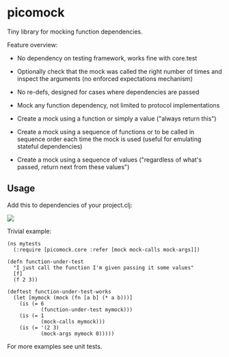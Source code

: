 # picomock

Tiny library for mocking function dependencies. 

Feature overview:

* No dependency on testing framework, works fine with core.test

* Optionally check that the mock was called the right number of times and inspect
the arguments (no enforced expectations mechanism)

* No re-defs, designed for cases where dependencies are passed

* Mock any function dependency, not limited to protocol implementations

* Create a mock using a function or simply a value ("always return this")

* Create a mock using a sequence of functions or to be called in sequence order
each time the mock is used (useful for emulating stateful dependencies)

* Create a mock using a sequence of values ("regardless of what's passed, return
next from these values")

## Usage

Add this to dependencies of your project.clj:

![](https://clojars.org/audiogum/picomock/latest-version.svg)

Trivial example:
```
(ns mytests
  (:require [picomock.core :refer [mock mock-calls mock-args]])
  
(defn function-under-test
  "I just call the function I'm given passing it some values"
  [f]
  (f 2 3))
  
(deftest function-under-test-works
  (let [mymock (mock (fn [a b] (* a b)))]
    (is (= 6
           (function-under-test mymock)))
    (is (= 1
           (mock-calls mymock)))
    (is (= '(2 3)
           (mock-args mymock 0)))))
```

For more examples see unit tests.





